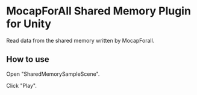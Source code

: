 # MocapForAll Shared Memory Plugin for Unity

Read data from the shared memory written by MocapForall.

## How to use

Open "SharedMemorySampleScene".

Click "Play".
